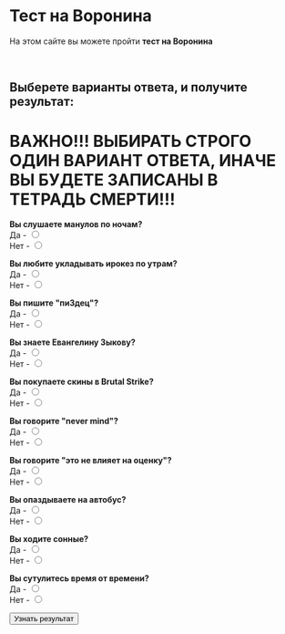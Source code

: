 <html>
<head>
		<title>Тест на Воронина</title>
		<meta charset="utf-8">	
		<link rel="stylesheet" href="main.css"/>
		<link rel="preconnect" href="https://fonts.googleapis.com">
		<link rel="preconnect" href="https://fonts.gstatic.com" crossorigin>
		<link href="https://fonts.googleapis.com/css2?family=Comfortaa&display=swap" rel="stylesheet">
</head>
<body>
	<h1 class="title">Тест на Воронина</h1>
	<p class="title">На этом сайте вы можете пройти <b>тест на Воронина</b></p>
	<br>
	<h2 class="title">Выберете варианты ответа, и получите результат:</h2>
 	<h1 class="title">ВАЖНО!!! ВЫБИРАТЬ СТРОГО ОДИН ВАРИАНТ ОТВЕТА, ИНАЧЕ ВЫ БУДЕТЕ ЗАПИСАНЫ В ТЕТРАДЬ СМЕРТИ!!!</h1>
	<p class="text"><b>Вы слушаете манулов по ночам?</b><br>Да - <input type="radio" name="name1" id="n1" value="1"><br> Нет - <input name="name1" type="radio" id="n2" value="0"> </p>
	<p class="text"><b>Вы любите укладывать ирокез по утрам?</b><br>Да - <input type="radio" id="n3" value="1" name="name2"><br> Нет - <input type="radio" id="n4" value="0" name="name2"> </p>
	<p class="text"><b>Вы пишите "пи3дец"?</b><br>Да - <input type="radio" name="name3" id="n1" value="1"><br> Нет - <input name="name3" type="radio" id="n2" value="0"> </p>
	<p class="text"><b>Вы знаете Евангелину Зыкову?</b><br>Да - <input type="radio" name="name4" id="n1" value="1"><br> Нет - <input name="name4" type="radio" id="n2" value="0"> </p>
	<p class="text"><b>Вы покупаете скины в Brutal Strike?</b><br>Да - <input type="radio" name="name5" id="n1" value="1"><br> Нет - <input name="name5" type="radio" id="n2" value="0"> 
	<p class="text"><b>Вы говорите "never mind"?</b><br>Да - <input type="radio" name="name6" id="n1" value="1"><br> Нет - <input name="name6" type="radio" id="n2" value="0"> </p>
	<p class="text"><b>Вы говорите "это не влияет на оценку"?</b><br>Да - <input type="radio" name="name7" id="n1" value="1"><br> Нет - <input name="name7" type="radio" id="n2" value="0"> </p>
	<p class="text"><b>Вы опаздываете на автобус?</b><br>Да - <input type="radio" name="name8" id="n1" value="1"><br> Нет - <input name="name8" type="radio" id="n2" value="0"> 
	<p class="text"><b>Вы ходите сонные?</b><br>Да - <input type="radio" name="name9" id="n1" value="1"><br> Нет - <input name="name9" type="radio" id="n2" value="0"> </p>
	<p class="text"><b>Вы сутулитесь время от времени?</b><br>Да - <input type="radio" name="name10" id="n1" value="1"><br> Нет - <input name="name10" type="radio" id="n2" value="0"> </p>
	<button class="btn1">Узнать результат</button> 
  	<br>
	<script src="main.js"></script>	
	<div class="text">
	<center>
	<div class="out1" id="out"></div>
	</center>
	</div>
</body>
</html>
